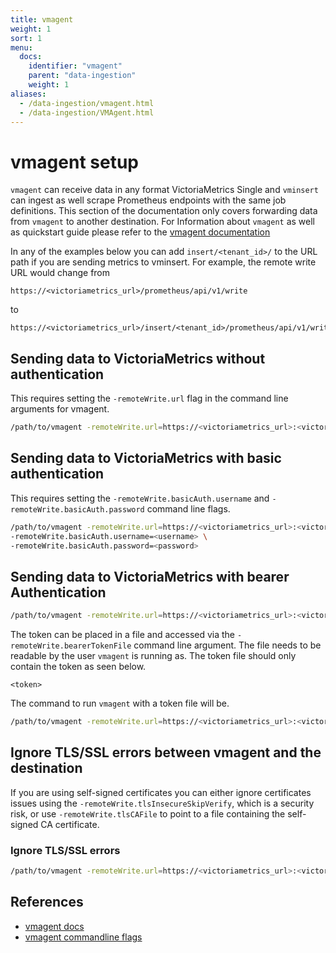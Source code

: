 ```yaml
---
title: vmagent
weight: 1
sort: 1
menu:
  docs:
    identifier: "vmagent"
    parent: "data-ingestion"
    weight: 1
aliases:
  - /data-ingestion/vmagent.html
  - /data-ingestion/VMAgent.html
---
```


# vmagent setup
`vmagent` can receive data in any format VictoriaMetrics Single and `vminsert` can ingest as well scrape Prometheus endpoints with the same job definitions.
This section of the documentation only covers forwarding data from `vmagent` to another destination.
For Information about `vmagent` as well as quickstart guide please refer to the [vmagent documentation](https://docs.victoriametrics.com/vmagent/)

In any of the examples below you can add `insert/<tenant_id>/` to the URL path if you are sending metrics to vminsert.
For example, the remote write URL would change from

```
https://<victoriametrics_url>/prometheus/api/v1/write
```

to

```
https://<victoriametrics_url>/insert/<tenant_id>/prometheus/api/v1/write
```


## Sending data to VictoriaMetrics without authentication


This requires setting the `-remoteWrite.url` flag in the command line arguments for vmagent.

```sh
/path/to/vmagent -remoteWrite.url=https://<victoriametrics_url>:<victoriametrics_port>/api/v1/write
```

## Sending data to VictoriaMetrics with basic authentication

This requires setting the `-remoteWrite.basicAuth.username` and `-remoteWrite.basicAuth.password` command line flags.

```sh
/path/to/vmagent -remoteWrite.url=https://<victoriametrics_url>:<victoriametrics_port>/api/v1/write \
-remoteWrite.basicAuth.username=<username> \
-remoteWrite.basicAuth.password=<password>
```


## Sending data to VictoriaMetrics with bearer Authentication

```sh
/path/to/vmagent -remoteWrite.url=https://<victoriametrics_url>:<victoriametrics_port>/api/v1/write -remoteWrite.bearerToken=<token>
```

The token can be placed in a file and accessed via the `-remoteWrite.bearerTokenFile` command line argument.
The file needs to be readable by the user `vmagent` is running as.
The token file should only contain the token as seen below.


```
<token>
```

The command to run `vmagent` with a token file will be.

```sh
/path/to/vmagent -remoteWrite.url=https://<victoriametrics_url>:<victoriametrics_port>/api/v1/write -remoteWrite.bearerTokenFile=/path/to/tokenfile

```


## Ignore TLS/SSL errors between vmagent and the destination

If you are using self-signed certificates you can either ignore certificates issues using the `-remoteWrite.tlsInsecureSkipVerify`, which is a security risk, or use `-remoteWrite.tlsCAFile` to point to a file containing the self-signed CA certificate. 

### Ignore TLS/SSL errors

```sh
/path/to/vmagent -remoteWrite.url=https://<victoriametrics_url>:<victoriametrics_port>/api/v1/write -remoteWrite.bearerToken=<token> -remoteWrite.tlsInsecureSkipVerify
```


## References
- [vmagent docs](https://docs.victoriametrics.com/vmagent/)
- [vmagent commandline flags](https://docs.victoriametrics.com/vmagent/#advanced-usage)

